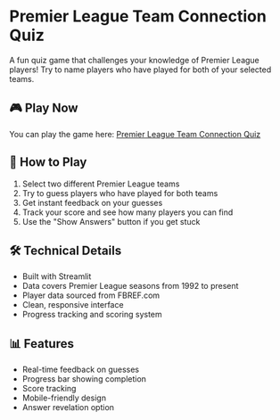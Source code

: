 # Premier League Team Connection Quiz

A fun quiz game that challenges your knowledge of Premier League players! Try to name players who have played for both of your selected teams.

## 🎮 Play Now

You can play the game here: [Premier League Team Connection Quiz](https://pl-team-quiz.streamlit.app)

## 🎯 How to Play

1. Select two different Premier League teams
2. Try to guess players who have played for both teams
3. Get instant feedback on your guesses
4. Track your score and see how many players you can find
5. Use the "Show Answers" button if you get stuck

## 🛠️ Technical Details

- Built with Streamlit
- Data covers Premier League seasons from 1992 to present
- Player data sourced from FBREF.com
- Clean, responsive interface
- Progress tracking and scoring system

## 📊 Features

- Real-time feedback on guesses
- Progress bar showing completion
- Score tracking
- Mobile-friendly design
- Answer revelation option
